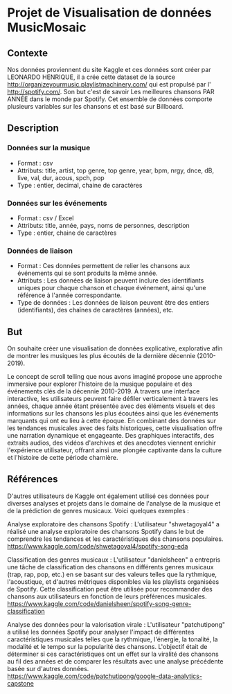 # Projet de Visualisation de données MusicMosaic

## Contexte
Nos données proviennent du site Kaggle et ces données sont créer par LEONARDO HENRIQUE, il a crée cette dataset de la source http://organizeyourmusic.playlistmachinery.com/ qui est propulsé par l' http://spotify.com/. Son but c'est de savoir Les meilleures chansons PAR ANNÉE dans le monde par Spotify. Cet ensemble de données comporte plusieurs variables sur les chansons et est basé sur Billboard.

## Description

### Données sur la musique
  - Format : csv
  - Attributs: title, artist, top genre, top genre, year, bpm, nrgy, dnce, dB, live, val, dur, acous, spch, pop
  - Type : entier, decimal, chaine de caractères

### Données sur les événements
  - Format : csv / Excel
  - Attributs: title, année, pays, noms de personnes, description
  - Type : entier, chaine de caractères

### Données de liaison
  - Format : Ces données permettent de relier les chansons aux événements qui se sont produits la même année.
  - Attributs : Les données de liaison peuvent inclure des identifiants uniques pour chaque chanson et chaque événement, ainsi qu'une référence à l'année correspondante.
  - Type de données : Les données de liaison peuvent être des entiers (identifiants), des chaînes de caractères (années), etc.

## But
On souhaite créer une visualisation de données explicative, explorative afin de montrer les musiques les plus écoutés de la dernière décennie (2010-2019).

Le concept de scroll telling que nous avons imaginé propose une approche immersive pour explorer l'histoire de la musique populaire et des événements clés de la décennie 2010-2019. À travers une interface interactive, les utilisateurs peuvent faire défiler verticalement à travers les années, chaque année étant présentée avec des éléments visuels et des informations sur les chansons les plus écoutées ainsi que les événements marquants qui ont eu lieu à cette époque. En combinant des données sur les tendances musicales avec des faits historiques, cette visualisation offre une narration dynamique et engageante. Des graphiques interactifs, des extraits audios, des vidéos d'archives et des anecdotes viennent enrichir l'expérience utilisateur, offrant ainsi une plongée captivante dans la culture et l'histoire de cette période charnière.

## Références
D'autres utilisateurs de Kaggle ont également utilisé ces données pour diverses analyses et projets dans le domaine de l'analyse de la musique et de la prédiction de genres musicaux. Voici quelques exemples :

Analyse exploratoire des chansons Spotify :
L'utilisateur "shwetagoyal4" a réalisé une analyse exploratoire des chansons Spotify dans le but de comprendre les tendances et les caractéristiques des chansons populaires.
https://www.kaggle.com/code/shwetagoyal4/spotify-song-eda

Classification des genres musicaux :
L'utilisateur "danielsheen" a entrepris une tâche de classification des chansons en différents genres musicaux (trap, rap, pop, etc.) en se basant sur des valeurs telles que la rythmique, l'acoustique, et d'autres métriques disponibles via les playlists organisées de Spotify. Cette classification peut être utilisée pour recommander des chansons aux utilisateurs en fonction de leurs préférences musicales.
https://www.kaggle.com/code/danielsheen/spotify-song-genre-classification

Analyse des données pour la valorisation virale :
L'utilisateur "patchutipong" a utilisé les données Spotify pour analyser l'impact de différentes caractéristiques musicales telles que la rythmique, l'énergie, la tonalité, la modalité et le tempo sur la popularité des chansons. L'objectif était de déterminer si ces caractéristiques ont un effet sur la viralité des chansons au fil des années et de comparer les résultats avec une analyse précédente basée sur d'autres données.
https://www.kaggle.com/code/patchutipong/google-data-analytics-capstone


